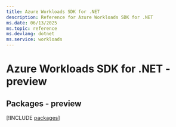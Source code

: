 ```yaml
---
title: Azure Workloads SDK for .NET
description: Reference for Azure Workloads SDK for .NET
ms.date: 06/13/2025
ms.topic: reference
ms.devlang: dotnet
ms.service: workloads
---
```

# Azure Workloads SDK for .NET - preview
## Packages - preview
[!INCLUDE [packages](workloads-index.md)]